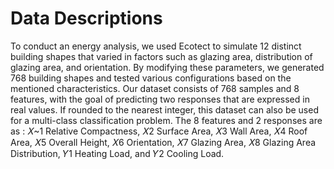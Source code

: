 # Data Descriptions

To conduct an energy analysis, we used Ecotect to simulate 12 distinct building shapes that varied in factors such as glazing area, distribution of glazing area, and orientation. By modifying these parameters, we generated 768 building shapes and tested various configurations based on the mentioned characteristics. Our dataset consists of 768 samples and 8 features, with the goal of predicting two responses that are expressed in real values. If rounded to the nearest integer, this dataset can also be used for a multi-class classification problem. The 8 features and 2 responses are as : 𝑋~1 Relative Compactness, 𝑋2 Surface Area, 𝑋3 Wall Area, 𝑋4 Roof Area, 𝑋5 Overall Height, 𝑋6 Orientation, 𝑋7 Glazing Area, 𝑋8 Glazing Area Distribution, 𝑌1 Heating Load, and 𝑌2 Cooling Load.
